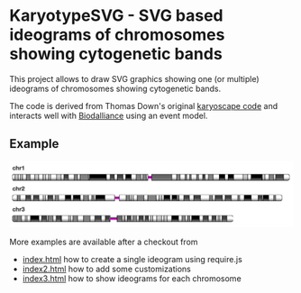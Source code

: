 # KaryotypeSVG - SVG based ideograms of chromosomes showing cytogenetic bands

This project allows to draw SVG graphics showing one (or multiple) ideograms of chromosomes showing cytogenetic bands.

The code is derived from Thomas Down's original [karyoscape code](https://github.com/dasmoth/dalliance/blob/0.7.x/js/karyoscape.js) and interacts well with [Biodalliance](https://github.com/dasmoth/dalliance) using an event model. 

## Example

<img src="img/example.png"/>

More examples are available after a checkout from 
 - [index.html](index.html) how to create a single ideogram using require.js
 - [index2.html](index2.html) how to add some customizations
 - [index3.html](index3.html) how to show ideograms for each chromosome

